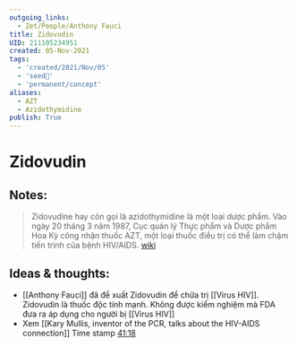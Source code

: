 ```yaml
---
outgoing_links:
  - Zet/People/Anthony Fauci
title: Zidovudin
UID: 211105234951
created: 05-Nov-2021
tags:
  - 'created/2021/Nov/05'
  - 'seed🥜'
  - 'permanent/concept'
aliases:
  - AZT
  - Azidothymidine
publish: True
---
```

# Zidovudin

## Notes:
> Zidovudine hay còn gọi là azidothymidine là một loại dược phẩm. Vào ngày 20 tháng 3 năm 1987, Cục quản lý Thực phẩm và Dược phẩm Hoa Kỳ công nhận thuốc AZT, một loại thuốc điều trị có thể làm chậm tiến trình của bệnh HIV/AIDS. [wiki](https://vi.wikipedia.org/wiki/Zidovudine)

## Ideas & thoughts:
- [[Anthony Fauci]] đã đề xuất Zidovudin để chữa trị [[Virus HIV]]. Zidovudin là thuốc độc tính mạnh. Không được kiểm nghiệm mà FDA đưa ra áp dụng cho người bị [[Virus HIV]]
- Xem [[Kary Mullis, inventor of the PCR, talks about the HIV-AIDS connection]] Time stamp [41:18](https://youtu.be/9vuxibKj4z8?t=2478)


